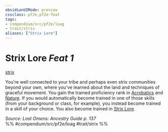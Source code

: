 ```yaml
---
obsidianUIMode: preview
cssclass: pf2e,pf2e-feat
tags:
- compendium/src/pf2e/loag
- trait/strix
aliases: ["Strix Lore"]
---
```

# Strix Lore  *Feat 1*  
[strix](/rules/traits/strix-loag.md)  


You're well connected to your tribe and perhaps even strix communities beyond your own, where you've learned about the land and techniques of graceful movement. You gain the trained proficiency rank in [Acrobatics](/compendium/skills.md#Acrobatics) and [Nature](/compendium/skills.md#Nature). If you would automatically become trained in one of those skills (from your background or class, for example), you instead become trained in a skill of your choice. You also become trained in [Strix Lore](/compendium/skills.md#Lore).

*Source: Lost Omens: Ancestry Guide p. 137*  
%% #compendium/src/pf2e/loag #trait/strix %%